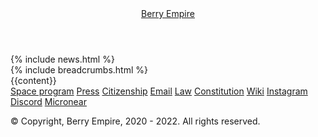 <!DOCTYPE html>
<html lang="en">
<head>
    <title>{% if page.title %}{{ page.title }} | Berry Empire{% else %}Berry Empire{% endif %}</title>
    <link rel="preconnect" href="https://fonts.gstatic.com" crossorigin>
    <link href="https://fonts.googleapis.com/css2?family=Roboto+Slab:wght@200;400;600;800&display=swap" rel="stylesheet">
    <link rel="stylesheet" href="/style.css">
    <meta name="description" content="{% if page.title %}{{ page.title }} | Berry Empire{% else %}Berry Empire{% endif %}">
    <meta property="og:description" content="{% if page.title %}{{ page.title }} | Berry Empire{% else %}Berry Empire{% endif %}">
    <meta property="og:title" content="{% if page.title %}{{ page.title }} | Berry Empire{% else %}Berry Empire{% endif %}">
    <meta property="og:type" content="web" />
    <meta property="og:url" content="{{site.url}}{{page.url}}" />
    <meta property="og:image" content="https://berryempire.cupertinoalliance.ca/images/ogp.png" />
    <meta name="theme-color" content="#f01030">
    <meta name="viewport" content="width=device-width, initial-scale=1">
</head>
<body class="index">
    <header>
        <a class="logo" href="/">
            <span>Berry Empire</span>
            <!--<span>Glory to the Emperor</span>-->
        </a>
    </header>
<div class="news">
   {% include news.html %}
</div>
    <nav>
        {% include breadcrumbs.html %}
    </nav>
    <main>
      {{content}}
    </main>
    <footer>
        <div class="links">
            <a class="thickbutton thick positive" target="_blank" href="/best/"><span>Space program</span></a>
            <a class="thickbutton thick positive" target="_blank" href="/press"><span>Press</span></a>
            <a class="thickbutton thick positive" target="_blank" href="/citizenship"><span>Citizenship</span></a>
            <a class="thickbutton thick positive" target="_blank" href="mailto:empire@duck.com"><span>Email</span></a>
            <a class="thickbutton thick positive" target="_blank" href="/law/"><span>Law</span></a>
            <a class="thickbutton thick positive" target="_blank" href="/law/constitution.html"><span>Constitution</span></a>
            <a class="thickbutton thick positive" target="_blank" href="https://micronations.wiki/wiki/Berry_Empire"><span>Wiki</span></a>
            <a class="thickbutton thick positive" target="_blank" href="https://instagram.com/berryempire_gov"><span>Instagram</span></a>
            <a class="thickbutton thick positive" target="_blank" href="https://discord.gg/GPzvUDccRX"><span>Discord</span></a>
            <a class="thickbutton thick positive" target="_blank" href="https://micronear.cupertinoalliance.ca/micronation.html?m=RR"><span>Micronear</span></a>
        </div>
        <div class="copyright">
            <p>&copy; Copyright, Berry Empire, 2020 - 2022. All rights reserved.</p>
        </div>
    </footer>
</body>
</html>
